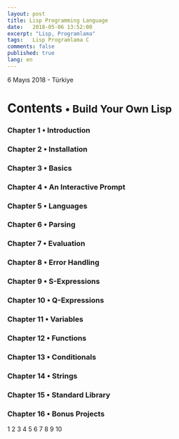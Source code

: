 ```yaml
---
layout: post
title: Lisp Programming Language
date:   2018-05-06 13:52:00
excerpt: "Lisp, Programlama"
tags:   Lisp Programlama C
comments: false
published: true
lang: en
---
```



<p class="meta">6 Mayıs 2018 - Türkiye</p>

<style>
span {
    color:blue;
    cursor:pointer;
}
table {
    font-family: arial, sans-serif;
    border-collapse: collapse;
    width: 100%;
}

td, th {
    border: 1px solid #dddddd;
    text-align: left;
    padding: 8px;
}

tr:nth-child(even) {
    background-color: #dddddd;
}
</style>

<h1>Contents <small>&bull; Build Your Own Lisp</small></h1>

<h3><a>Chapter 1 &bull; Introduction</a></h3>
<h3><a>Chapter 2 &bull; Installation</a></h3>
<h3><a>Chapter 3 &bull; Basics</a></h3>
<h3><a>Chapter 4 &bull; An Interactive Prompt</a></h3>
<h3><a>Chapter 5 &bull; Languages</a></h3>
<h3><a>Chapter 6 &bull; Parsing</a></h3>
<h3><a>Chapter 7 &bull; Evaluation</a></h3>
<h3><a>Chapter 8 &bull; Error Handling</a></h3>
<h3><a>Chapter 9 &bull; S-Expressions</a></h3>
<h3><a>Chapter 10 &bull; Q-Expressions</a></h3>
<h3><a>Chapter 11 &bull; Variables</a></h3>
<h3><a>Chapter 12 &bull; Functions</a></h3>
<h3><a>Chapter 13 &bull; Conditionals</a></h3>
<h3><a>Chapter 14 &bull; Strings</a></h3>
<h3><a>Chapter 15 &bull; Standard Library</a></h3>
<h3><a>Chapter 16 &bull; Bonus Projects</a></h3>

<div> 
<p>
<span onclick="show('Page1');"><a  class="waves-effect waves-light btn">1</a></span>
<span onclick="show('Page2');"><a  class="waves-effect waves-light btn">2</a></span>
<span onclick="show('Page3');"><a  class="waves-effect waves-light btn">3</a></span>
<span onclick="show('Page4');"><a  class="waves-effect waves-light btn">4</a></span>
<span onclick="show('Page5');"><a  class="waves-effect waves-light btn">5</a></span>
<span onclick="show('Page6');"><a  class="waves-effect waves-light btn">6</a></span>
<span onclick="show('Page7');"><a  class="waves-effect waves-light btn">7</a></span>
<span onclick="show('Page8');"><a  class="waves-effect waves-light btn">8</a></span>
<span onclick="show('Page9');"><a  class="waves-effect waves-light btn">9</a></span>
<span onclick="show('Page10');"><a  class="waves-effect waves-light btn">10</a></span>
</p>
</div>
<div class="teaser clearfix"></div>
<div id="Page1" class="page" style="display:none">
	{% include lisp_page1.html %}
</div>
 
<div class="teaser clearfix"></div>
<div id="Page2" class="page" style="display:none">
    	{% include lisp_page2.html %}
</div>
 
<div class="teaser clearfix"></div>
<div id="Page3" class="page" style="display:none">
    	{% include lisp_page3.html %}
</div>
 
<div class="teaser clearfix"></div>
<div id="Page4" class="page" style="display:none">
    	{% include lisp_page4.html %}
</div>
 
<div class="teaser clearfix"></div>
<div id="Page5" class="page" style="display:none">
    	{% include lisp_page5.html %}
</div>
 
<div class="teaser clearfix"></div>
<div id="Page6" class="page" style="display:none">
    	{% include lisp_page6.html %}
</div>
 
<div class="teaser clearfix"></div>
<div id="Page7" class="page" style="display:none">
    	{% include lisp_page7.html %}
</div>

 
<div class="teaser clearfix"></div>
<div id="Page8" class="page" style="display:none">
    	{% include lisp_page8.html %}
</div>

 
<div class="teaser clearfix"></div>
<div id="Page9" class="page" style="display:none">
    	{% include lisp_page9.html %}
</div>
 
<div class="teaser clearfix"></div>
<div id="Page10" class="page" style="display:none">
    	{% include lisp_page10.html %}
</div>
